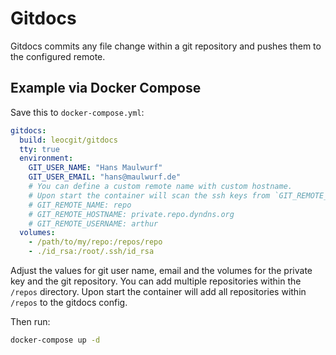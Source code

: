 # Gitdocs

Gitdocs commits any file change within a git repository and pushes
them to the configured remote.

## Example via Docker Compose

Save this to `docker-compose.yml`:

```yml
gitdocs:
  build: leocgit/gitdocs
  tty: true
  environment:
    GIT_USER_NAME: "Hans Maulwurf"
    GIT_USER_EMAIL: "hans@maulwurf.de"
    # You can define a custom remote name with custom hostname.
    # Upon start the container will scan the ssh keys from `GIT_REMOTE_HOSTNAME`.
    # GIT_REMOTE_NAME: repo
    # GIT_REMOTE_HOSTNAME: private.repo.dyndns.org
    # GIT_REMOTE_USERNAME: arthur
  volumes:
    - /path/to/my/repo:/repos/repo
    - ./id_rsa:/root/.ssh/id_rsa
```

Adjust the values for git user name, email and the volumes for the
private key and the git repository. You can add multiple repositories
within the `/repos` directory. Upon start the container will add all
repositories within `/repos` to the gitdocs config.

Then run:

```sh
docker-compose up -d
```
